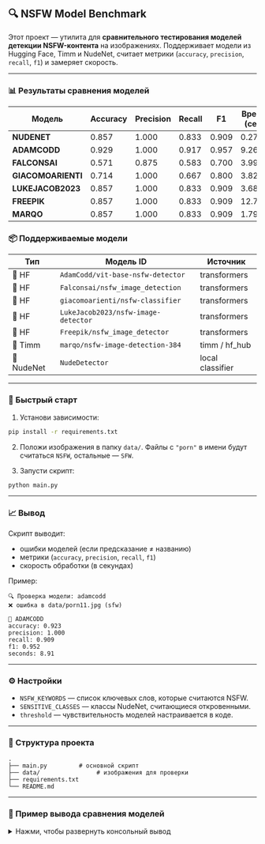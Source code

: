 ## 🔍 NSFW Model Benchmark

Этот проект — утилита для **сравнительного тестирования моделей детекции NSFW-контента** на изображениях. Поддерживает модели из Hugging Face, Timm и NudeNet, считает метрики (`accuracy`, `precision`, `recall`, `f1`) и замеряет скорость.

---
### 📊 Результаты сравнения моделей

| Модель             | Accuracy | Precision | Recall | F1    | Время (сек) |
| ------------------ | -------- | --------- | ------ | ----- | ----------- |
| **NUDENET**        | 0.857    | 1.000     | 0.833  | 0.909 | 0.270       |
| **ADAMCODD**       | 0.929    | 1.000     | 0.917  | 0.957 | 9.260       |
| **FALCONSAI**      | 0.571    | 0.875     | 0.583  | 0.700 | 3.990       |
| **GIACOMOARIENTI** | 0.714    | 1.000     | 0.667  | 0.800 | 3.820       |
| **LUKEJACOB2023**  | 0.857    | 1.000     | 0.833  | 0.909 | 3.680       |
| **FREEPIK**        | 0.857    | 1.000     | 0.833  | 0.909 | 12.700      |
| **MARQO**          | 0.857    | 1.000     | 0.833  | 0.909 | 1.790       |



### 📦 Поддерживаемые модели

| Тип        | Модель ID                           | Источник         |
| ---------- | ----------------------------------- | ---------------- |
| 🤗 HF      | `AdamCodd/vit-base-nsfw-detector`   | transformers     |
| 🤗 HF      | `Falconsai/nsfw_image_detection`    | transformers     |
| 🤗 HF      | `giacomoarienti/nsfw-classifier`    | transformers     |
| 🤗 HF      | `LukeJacob2023/nsfw-image-detector` | transformers     |
| 🤗 HF      | `Freepik/nsfw_image_detector`       | transformers     |
| 🧠 Timm    | `marqo/nsfw-image-detection-384`    | timm / hf\_hub   |
| 👀 NudeNet | `NudeDetector`                      | local classifier |

---

### 🚀 Быстрый старт

1. Установи зависимости:

```bash
pip install -r requirements.txt
```

2. Положи изображения в папку `data/`.
   Файлы с `"porn"` в имени будут считаться `NSFW`, остальные — `SFW`.

3. Запусти скрипт:

```bash
python main.py
```

---

### 📈 Вывод

Скрипт выводит:

* ошибки моделей (если предсказание ≠ названию)
* метрики (`accuracy`, `precision`, `recall`, `f1`)
* скорость обработки (в секундах)

Пример:

```
🔍 Проверка модели: adamcodd
❌ ошибка в data/porn11.jpg (sfw)

🧠 ADAMCODD
accuracy: 0.923
precision: 1.000
recall: 0.909
f1: 0.952
seconds: 8.91
```

---

### ⚙️ Настройки

* `NSFW_KEYWORDS` — список ключевых слов, которые считаются NSFW.
* `SENSITIVE_CLASSES` — классы NudeNet, считающиеся откровенными.
* `threshold` — чувствительность моделей настраивается в коде.

---

### 📂 Структура проекта

```
.
├── main.py         # основной скрипт
├── data/                # изображения для проверки
├── requirements.txt
└── README.md
```

---

### 🧪 Пример вывода сравнения моделей

<details>
<summary>Нажми, чтобы развернуть консольный вывод</summary>

```text
🔍 Проверка модели: nudenet
❌ ошибка в data\porn12.jpg (  sfw обнаружено: ['FACE_FEMALE'])
❌ ошибка в data\porn3.jpg (  sfw обнаружено: ['FACE_FEMALE'])

🔍 Проверка модели: adamcodd
❌ ошибка в data\porn11.jpg (sfw)

🔍 Проверка модели: falconsai
❌ ошибка в data\photo_2025-05-20_13-52-07.jpg (nsfw)
❌ ошибка в data\porn11.jpg (normal)
❌ ошибка в data\porn2.jpg (normal)
❌ ошибка в data\porn3.jpg (normal)
❌ ошибка в data\porn6.jpg (normal)
❌ ошибка в data\porn9.jpg (normal)

🔍 Проверка модели: giacomoarienti
❌ ошибка в data\porn10.jpg (neutral)
❌ ошибка в data\porn11.jpg (neutral)
❌ ошибка в data\porn12.jpg (neutral)
❌ ошибка в data\porn3.jpg (neutral)

🔍 Проверка модели: LukeJacob2023
❌ ошибка в data\porn11.jpg (neutral)
❌ ошибка в data\porn3.jpg (neutral)

🔍 Проверка модели: Freepik
❌ ошибка в data\porn11.jpg (neutral)
❌ ошибка в data\porn3.jpg (neutral)

🔍 Проверка модели: marqo
❌ ошибка в data\porn11.jpg (sfw)
❌ ошибка в data\porn3.jpg (sfw)
```

---

